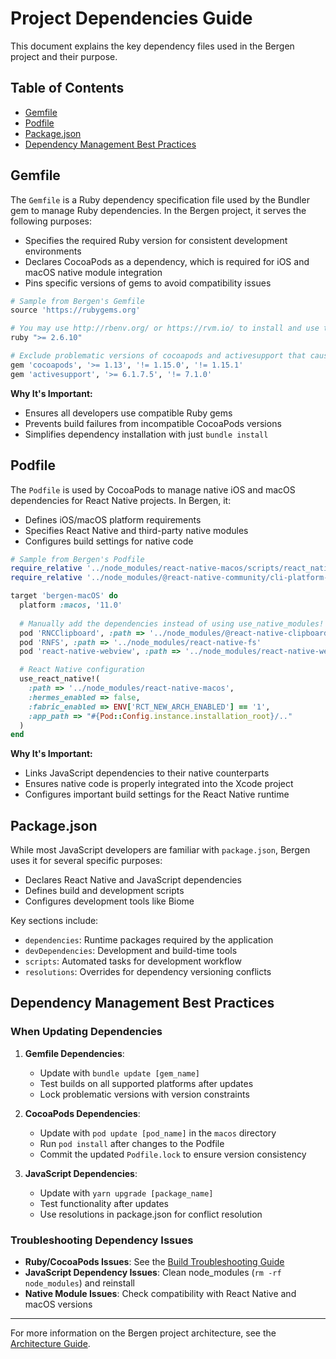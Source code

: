 # Project Dependencies Guide

This document explains the key dependency files used in the Bergen project and their purpose.

## Table of Contents

- [Gemfile](#gemfile)
- [Podfile](#podfile)
- [Package.json](#packagejson)
- [Dependency Management Best Practices](#dependency-management-best-practices)

## Gemfile

The `Gemfile` is a Ruby dependency specification file used by the Bundler gem to manage Ruby dependencies. In the Bergen project, it serves the following purposes:

- Specifies the required Ruby version for consistent development environments
- Declares CocoaPods as a dependency, which is required for iOS and macOS native module integration
- Pins specific versions of gems to avoid compatibility issues

```ruby
# Sample from Bergen's Gemfile
source 'https://rubygems.org'

# You may use http://rbenv.org/ or https://rvm.io/ to install and use this version
ruby ">= 2.6.10"

# Exclude problematic versions of cocoapods and activesupport that causes build failures.
gem 'cocoapods', '>= 1.13', '!= 1.15.0', '!= 1.15.1'
gem 'activesupport', '>= 6.1.7.5', '!= 7.1.0'
```

**Why It's Important:**
- Ensures all developers use compatible Ruby gems
- Prevents build failures from incompatible CocoaPods versions
- Simplifies dependency installation with just `bundle install`

## Podfile

The `Podfile` is used by CocoaPods to manage native iOS and macOS dependencies for React Native projects. In Bergen, it:

- Defines iOS/macOS platform requirements
- Specifies React Native and third-party native modules
- Configures build settings for native code

```ruby
# Sample from Bergen's Podfile
require_relative '../node_modules/react-native-macos/scripts/react_native_pods'
require_relative '../node_modules/@react-native-community/cli-platform-ios/native_modules'

target 'bergen-macOS' do
  platform :macos, '11.0'
  
  # Manually add the dependencies instead of using use_native_modules!
  pod 'RNCClipboard', :path => '../node_modules/@react-native-clipboard/clipboard'
  pod 'RNFS', :path => '../node_modules/react-native-fs'
  pod 'react-native-webview', :path => '../node_modules/react-native-webview'

  # React Native configuration
  use_react_native!(
    :path => '../node_modules/react-native-macos',
    :hermes_enabled => false,
    :fabric_enabled => ENV['RCT_NEW_ARCH_ENABLED'] == '1',
    :app_path => "#{Pod::Config.instance.installation_root}/.."
  )
end
```

**Why It's Important:**
- Links JavaScript dependencies to their native counterparts
- Ensures native code is properly integrated into the Xcode project
- Configures important build settings for the React Native runtime

## Package.json

While most JavaScript developers are familiar with `package.json`, Bergen uses it for several specific purposes:

- Declares React Native and JavaScript dependencies
- Defines build and development scripts
- Configures development tools like Biome

Key sections include:
- `dependencies`: Runtime packages required by the application
- `devDependencies`: Development and build-time tools
- `scripts`: Automated tasks for development workflow
- `resolutions`: Overrides for dependency versioning conflicts

## Dependency Management Best Practices

### When Updating Dependencies

1. **Gemfile Dependencies**:
   - Update with `bundle update [gem_name]`
   - Test builds on all supported platforms after updates
   - Lock problematic versions with version constraints

2. **CocoaPods Dependencies**:
   - Update with `pod update [pod_name]` in the `macos` directory
   - Run `pod install` after changes to the Podfile
   - Commit the updated `Podfile.lock` to ensure version consistency

3. **JavaScript Dependencies**:
   - Update with `yarn upgrade [package_name]`
   - Test functionality after updates
   - Use resolutions in package.json for conflict resolution

### Troubleshooting Dependency Issues

- **Ruby/CocoaPods Issues**: See the [Build Troubleshooting Guide](./build-troubleshooting.md)
- **JavaScript Dependency Issues**: Clean node_modules (`rm -rf node_modules`) and reinstall
- **Native Module Issues**: Check compatibility with React Native and macOS versions

---

For more information on the Bergen project architecture, see the [Architecture Guide](./architecture.md).